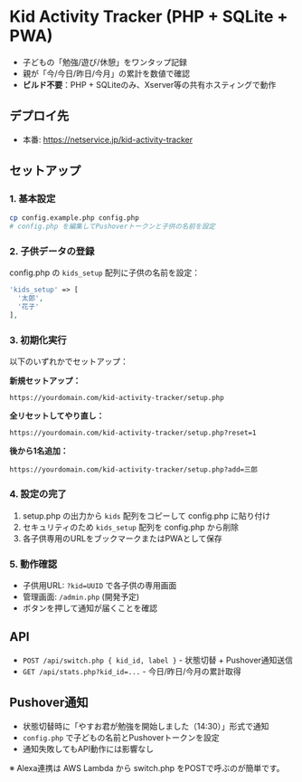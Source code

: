 # Kid Activity Tracker (PHP + SQLite + PWA)

- 子どもの「勉強/遊び/休憩」をワンタップ記録
- 親が「今/今日/昨日/今月」の累計を数値で確認
- **ビルド不要**：PHP + SQLiteのみ、Xserver等の共有ホスティングで動作

## デプロイ先
- 本番: https://netservice.jp/kid-activity-tracker

## セットアップ

### 1. 基本設定
```bash
cp config.example.php config.php
# config.php を編集してPushoverトークンと子供の名前を設定
```

### 2. 子供データの登録
config.php の `kids_setup` 配列に子供の名前を設定：
```php
'kids_setup' => [
  '太郎',
  '花子'
],
```

### 3. 初期化実行
以下のいずれかでセットアップ：

**新規セットアップ：**
```
https://yourdomain.com/kid-activity-tracker/setup.php
```

**全リセットしてやり直し：**
```
https://yourdomain.com/kid-activity-tracker/setup.php?reset=1
```

**後から1名追加：**
```
https://yourdomain.com/kid-activity-tracker/setup.php?add=三郎
```

### 4. 設定の完了
1. setup.php の出力から `kids` 配列をコピーして config.php に貼り付け
2. セキュリティのため `kids_setup` 配列を config.php から削除
3. 各子供専用のURLをブックマークまたはPWAとして保存

### 5. 動作確認
- 子供用URL: `?kid=UUID` で各子供の専用画面
- 管理画面: `/admin.php` (開発予定)
- ボタンを押して通知が届くことを確認

## API
- `POST /api/switch.php { kid_id, label }` - 状態切替 + Pushover通知送信
- `GET /api/stats.php?kid_id=...` - 今日/昨日/今月の累計取得

## Pushover通知
- 状態切替時に「やすお君が勉強を開始しました（14:30）」形式で通知
- `config.php` で子どもの名前とPushoverトークンを設定
- 通知失敗してもAPI動作には影響なし

※ Alexa連携は AWS Lambda から switch.php をPOSTで呼ぶのが簡単です。

